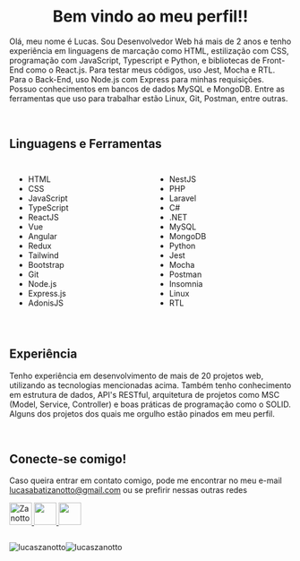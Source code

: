 
<h1 align="center">Bem vindo ao meu perfil!!</h1>

Olá, meu nome é Lucas. Sou Desenvolvedor Web há mais de 2 anos e tenho experiência em linguagens de marcação como HTML, estilização com CSS, programação com JavaScript, Typescript e Python, e bibliotecas de Front-End como o React.js. Para testar meus códigos, uso Jest, Mocha e RTL. Para o Back-End, uso Node.js com Express para minhas requisições. Possuo conhecimentos em bancos de dados MySQL e MongoDB. Entre as ferramentas que uso para trabalhar estão Linux, Git, Postman, entre outras.

<br/>

## **Linguagens e Ferramentas**
<div style="display: flex; justify-content: space-between;">
  <div style="flex: 1; padding: 10px;">
    <ul>
      <li>HTML</li>
      <li>CSS</li>
      <li>JavaScript</li>
      <li>TypeScript</li>
      <li>ReactJS</li>
      <li>Vue</li>
      <li>Angular</li>
      <li>Redux</li>
      <li>Tailwind</li>
      <li>Bootstrap</li>
      <li>Git</li>
      <li>Node.js</li>
      <li>Express.js</li>
      <li>AdonisJS</li>
    </ul>
  </div>
  <div style="flex: 1; padding: 10px;">
    <ul>
      <li>NestJS</li>
      <li>PHP</li>
      <li>Laravel</li>
      <li>C#</li>
      <li>.NET</li>
      <li>MySQL</li>
      <li>MongoDB</li>
      <li>Python</li>
      <li>Jest</li>
      <li>Mocha</li>
      <li>Postman</li>
      <li>Insomnia</li>
      <li>Linux</li>
      <li>RTL</li>
    </ul>
  </div>
</div>
<br/>

## **Experiência**

Tenho experiência em desenvolvimento de mais de 20 projetos web, utilizando as tecnologias mencionadas acima. Também tenho conhecimento em estrutura de dados, API's RESTful, arquitetura de projetos como MSC (Model, Service, Controller) e boas práticas de programação como o SOLID. Alguns dos projetos dos quais me orgulho estão pinados em meu perfil.

<br/>

## **Conecte-se comigo!**
Caso queira entrar em contato comigo, pode me encontrar no meu e-mail lucasabatizanotto@gmail.com ou se prefirir nessas outras redes
<p align="left">
<a href="https://discord.gg/Zanotto#3280" target="blank"><img src="https://raw.githubusercontent.com/rahuldkjain/github-profile-readme-generator/master/src/images/icons/Social/discord.svg" alt="Zanotto#3280" height="40" width="40" />
</a>
<a href="mailto:lucasabatizanotto@gmail.com"><img src="https://img.icons8.com/color/48/000000/gmail.png" width="40" height="40"/>
</a>
<a href="https://api.whatsapp.com/send?phone=5549999271760"><img src="https://upload.wikimedia.org/wikipedia/commons/thumb/6/6b/WhatsApp.svg/600px-WhatsApp.svg.png" width="40" height="40"/>
</a>
</p>

<div style="display: flex;">
  <p><img src="https://github-readme-stats.vercel.app/api?username=lucaszanotto&show_icons=true&locale=en" alt="lucaszanotto" /></p>
  <p><img src="https://github-readme-stats.vercel.app/api/top-langs?username=lucaszanotto&show_icons=true&locale=en&layout=compact" alt="lucaszanotto" /></p>
</div>
